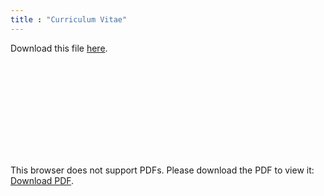 ```yaml
---
title : "Curriculum Vitae"
---
```



Download this file [here](https://raw.githubusercontent.com/Cdishop/homepage/master/misc/CV.pdf).


<object data="https://raw.githubusercontent.com/Cdishop/website/master/misc/CV.pdf" width="800px" height="700px">
    <embed src="https://raw.githubusercontent.com/Cdishop/website/master/misc/CV.pdf">
        <p>This browser does not support PDFs. Please download the PDF to view it: <a href="https://raw.githubusercontent.com/Cdishop/website/master/misc/CV.pdf">Download PDF</a>.</p>
    </embed>
</object>